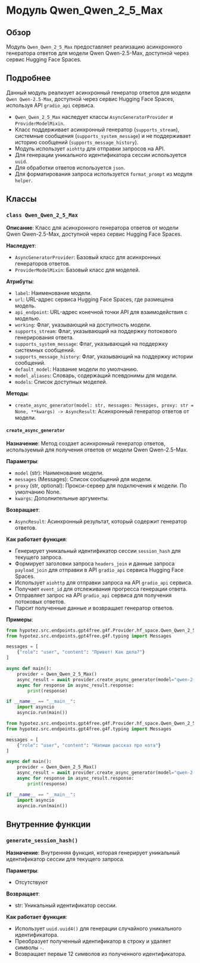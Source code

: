 # Модуль Qwen_Qwen_2_5_Max

## Обзор

Модуль `Qwen_Qwen_2_5_Max` предоставляет реализацию асинхронного генератора ответов для модели Qwen Qwen-2.5-Max, 
доступной через сервис Hugging Face Spaces. 

## Подробнее

Данный модуль реализует асинхронный генератор ответов для модели `Qwen Qwen-2.5-Max`, 
доступной через сервис Hugging Face Spaces, используя API `gradio_api` сервиса. 

- `Qwen_Qwen_2_5_Max`  наследует классы `AsyncGeneratorProvider` и `ProviderModelMixin`.
- Класс поддерживает асинхронный генератор (`supports_stream`), системные сообщения (`supports_system_message`) 
и не поддерживает историю сообщений (`supports_message_history`).
- Модуль использует `aiohttp` для отправки запросов на API.
- Для генерации уникального идентификатора сессии используется `uuid`.
- Для обработки ответов используется `json`.
- Для форматирования запроса используется `format_prompt` из модуля `helper`.

## Классы

### `class Qwen_Qwen_2_5_Max`

**Описание**: Класс для асинхронного генератора ответов от модели Qwen Qwen-2.5-Max, 
доступной через сервис Hugging Face Spaces.

**Наследует**: 
- `AsyncGeneratorProvider`: Базовый класс для асинхронных генераторов ответов.
- `ProviderModelMixin`: Базовый класс для моделей.

**Атрибуты**:

- `label`: Наименование модели.
- `url`: URL-адрес сервиса Hugging Face Spaces, где размещена модель.
- `api_endpoint`: URL-адрес конечной точки API для взаимодействия с моделью.
- `working`: Флаг, указывающий на доступность модели.
- `supports_stream`: Флаг, указывающий на поддержку потокового генерирования ответа.
- `supports_system_message`: Флаг, указывающий на поддержку системных сообщений.
- `supports_message_history`: Флаг, указывающий на поддержку истории сообщений.
- `default_model`: Название модели по умолчанию.
- `model_aliases`: Словарь, содержащий псевдонимы для модели.
- `models`: Список доступных моделей.

**Методы**:

- `create_async_generator(model: str, messages: Messages, proxy: str = None, **kwargs) -> AsyncResult`: 
Асинхронный генератор ответов от модели.

#### `create_async_generator`

**Назначение**:  Метод создает асинхронный генератор ответов, используемый для получения 
ответов от модели Qwen Qwen-2.5-Max. 

**Параметры**:

- `model` (str): Наименование модели.
- `messages` (Messages): Список сообщений для модели.
- `proxy` (str, optional): Прокси-сервер для подключения к модели. По умолчанию None.
- `kwargs`: Дополнительные аргументы.

**Возвращает**:
- `AsyncResult`: Асинхронный результат, который содержит генератор ответов.

**Как работает функция**:

- Генерирует уникальный идентификатор сессии `session_hash` для текущего запроса.
- Формирует заголовки запроса `headers_join` и данные запроса `payload_join` для отправки 
в API `gradio_api` сервиса Hugging Face Spaces.
- Использует `aiohttp` для отправки запроса на API `gradio_api` сервиса.
- Получает `event_id` для отслеживания прогресса генерации ответа.
- Отправляет запрос на API `gradio_api` сервиса для получения потоковых ответов.
- Парсит полученные данные и возвращает генератор ответов.

**Примеры**:

```python
from hypotez.src.endpoints.gpt4free.g4f.Provider.hf_space.Qwen_Qwen_2_5_Max import Qwen_Qwen_2_5_Max
from hypotez.src.endpoints.gpt4free.g4f.typing import Messages

messages = [
    {"role": "user", "content": "Привет! Как дела?"}
]

async def main():
    provider = Qwen_Qwen_2_5_Max()
    async_result = await provider.create_async_generator(model="qwen-2-5-max", messages=messages)
    async for response in async_result.response:
        print(response)

if __name__ == "__main__":
    import asyncio
    asyncio.run(main())
```
```python
from hypotez.src.endpoints.gpt4free.g4f.Provider.hf_space.Qwen_Qwen_2_5_Max import Qwen_Qwen_2_5_Max
from hypotez.src.endpoints.gpt4free.g4f.typing import Messages

messages = [
    {"role": "user", "content": "Напиши рассказ про кота"}
]

async def main():
    provider = Qwen_Qwen_2_5_Max()
    async_result = await provider.create_async_generator(model="qwen-2-5-max", messages=messages)
    async for response in async_result.response:
        print(response)

if __name__ == "__main__":
    import asyncio
    asyncio.run(main())
```

## Внутренние функции

### `generate_session_hash()`

**Назначение**: Внутренняя функция, которая генерирует уникальный идентификатор сессии 
для текущего запроса.

**Параметры**:

- Отсутствуют

**Возвращает**:
- str: Уникальный идентификатор сессии.

**Как работает функция**:

- Использует `uuid.uuid4()` для генерации случайного уникального идентификатора.
- Преобразует полученный идентификатор в строку и удаляет символы `-`.
- Возвращает первые 12 символов из полученного идентификатора.
```markdown